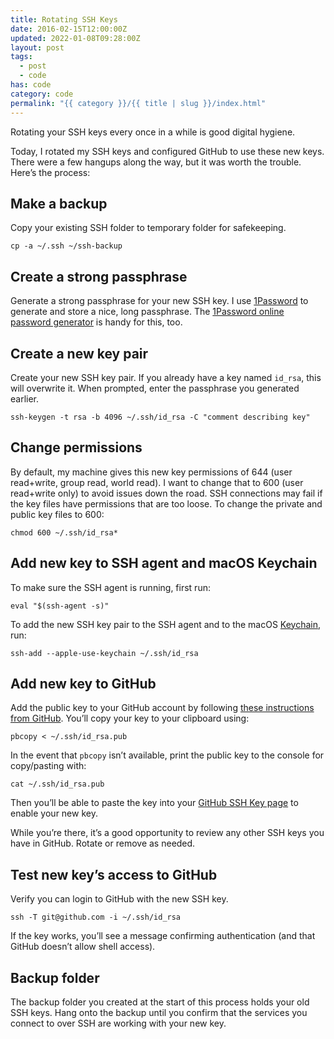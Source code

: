 ```yaml
---
title: Rotating SSH Keys
date: 2016-02-15T12:00:00Z
updated: 2022-01-08T09:28:00Z
layout: post
tags:
  - post
  - code
has: code
category: code
permalink: "{{ category }}/{{ title | slug }}/index.html"
---
```


Rotating your SSH keys every once in a while is good digital hygiene.

Today, I rotated my SSH keys and configured GitHub to use these new keys. There were a few hangups along the way, but it was worth the trouble. Here&rsquo;s the process:

## Make a backup

Copy your existing SSH folder to temporary folder for safekeeping.

`cp -a ~/.ssh ~/ssh-backup`

## Create a strong passphrase

Generate a strong passphrase for your new SSH key. I use [1Password](https://1password.com/) to generate and store a nice, long passphrase. The [1Password online password generator](https://1password.com/password-generator/) is handy for this, too.

## Create a new key pair

Create your new SSH key pair. If you already have a key named `id_rsa`, this will overwrite it. When prompted, enter the passphrase you generated earlier.

`ssh-keygen -t rsa -b 4096 ~/.ssh/id_rsa -C "comment describing key"`

## Change permissions

By default, my machine gives this new key permissions of 644 (user read+write, group read, world read). I want to change that to 600 (user read+write only) to avoid issues down the road. SSH connections may fail if the key files have permissions that are too loose. To change the private and public key files to 600:

`chmod 600 ~/.ssh/id_rsa*`

## Add new key to SSH agent and macOS Keychain

To make sure the SSH agent is running, first run:

`eval "$(ssh-agent -s)"`

To add the new SSH key pair to the SSH agent and to the macOS [Keychain](<https://en.wikipedia.org/wiki/Keychain_(software)>), run:

`ssh-add --apple-use-keychain ~/.ssh/id_rsa`

## Add new key to GitHub

Add the public key to your GitHub account by following [these instructions from GitHub](https://docs.github.com/articles/adding-a-new-ssh-key-to-your-github-account). You&rsquo;ll copy your key to your clipboard using:

`pbcopy < ~/.ssh/id_rsa.pub`

In the event that `pbcopy` isn&rsquo;t available, print the public key to the console for copy/pasting with:

`cat ~/.ssh/id_rsa.pub`

Then you&rsquo;ll be able to paste the key into your [GitHub SSH Key page](https://github.com/settings/keys) to enable your new key.

While you&rsquo;re there, it&rsquo;s a good opportunity to review any other SSH keys you have in GitHub. Rotate or remove as needed.

## Test new key&rsquo;s access to GitHub

Verify you can login to GitHub with the new SSH key.

`ssh -T git@github.com -i ~/.ssh/id_rsa`

If the key works, you&rsquo;ll see a message confirming authentication (and that GitHub doesn&rsquo;t allow shell access).

## Backup folder

The backup folder you created at the start of this process holds your old SSH keys. Hang onto the backup until you confirm that the services you connect to over SSH are working with your new key.
